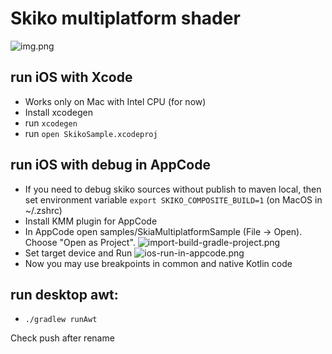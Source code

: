 # Skiko multiplatform shader

![img.png](img.png)


## run iOS with Xcode
 - Works only on Mac with Intel CPU (for now)
 - Install xcodegen
 - run `xcodegen`
 - run `open SkikoSample.xcodeproj`

## run iOS with debug in AppCode
 - If you need to debug skiko sources without publish to maven local, then set environment variable `export SKIKO_COMPOSITE_BUILD=1` (on MacOS in ~/.zshrc)
 - Install KMM plugin for AppCode
 - In AppCode open samples/SkiaMultiplatformSample (File -> Open).
Choose "Open as Project".
![import-build-gradle-project.png](import-build-gradle-project.png)
 - Set target device and Run
![ios-run-in-appcode.png](ios-run-in-appcode.png)
 - Now you may use breakpoints in common and native Kotlin code

## run desktop awt:
 - `./gradlew runAwt`

Check push after rename